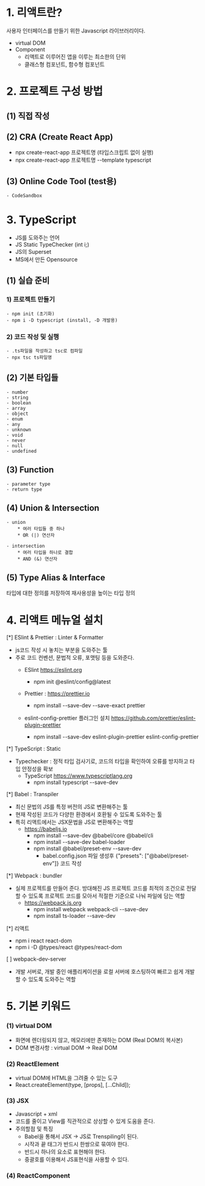 # 1. 리액트란? 
사용자 인터페이스를 만들기 위한 Javascript 라이브러리이다.

- virtual DOM
- Component
    - 리액트로 이루어진 앱을 이루는 최소한의 단위
    - 클래스형 컴포넌트, 함수형 컴포넌트


# 2. 프로젝트 구성 방법
## (1) 직접 작성
## (2) CRA (Create React App)
- npx create-react-app 프로젝트명 (타입스크립트 없이 실행)
- npx create-react-app 프로젝트명 --template typescript
## (3) Online Code Tool (test용)
    - CodeSandbox


# 3. TypeScript 
- JS를 도와주는 언어
- JS Static TypeChecker (int i;)
- JS의 Superset
- MS에서 만든 Opensource

## (1) 실습 준비
### 1) 프로젝트 만들기
    - npm init (초기화)
    - npm i -D typescript (install, -D 개발용)

### 2) 코드 작성 및 실행
    - .ts파일을 작성하고 tsc로 컴파일
    - npx tsc ts파일명

## (2) 기본 타입들
    - number
    - string
    - boolean
    - array
    - object
    - enum
    - any
    - unknown
    - void
    - never
    - null
    - undefined

## (3) Function
    - parameter type
    - return type

## (4) Union & Intersection
    - union
        * 여러 타입들 중 하나
        * OR (|) 연산자

    - intersection
        * 여러 타입을 하나로 결합
        * AND (&) 연산자

## (5) Type Alias & Interface
타입에 대한 정의를 저장하여 재사용성을 높이는 타입 정의

# 4. 리액트 메뉴얼 설치
[*] ESlint & Prettier : Linter & Formatter
- js코드 작성 시 놓치는 부분을 도와주는 툴
- 주로 코드 컨벤션, 문법적 오류, 포맷팅 등을 도와준다.
    - ESlint https://eslint.org
        - npm init @eslint/config@latest

    - Prettier : https://prettier.io
        - npm install --save-dev --save-exact prettier

    - eslint-config-prettier 플러그인 설치 https://github.com/prettier/eslint-plugin-prettier
        - npm install --save-dev eslint-plugin-prettier eslint-config-prettier

[*] TypeScript : Static
- Typechecker : 정적 타입 검사기로, 코드의 타입을 확인하여 오류를 방지하고 타입 안정성을 확보
    - TypeScript https://www.typescriptlang.org
        - npm install typescript --save-dev

[*] Babel : Transpiler
- 최신 문법의 JS를 특정 버전의 JS로 변환해주는 툴
- 현재 작성된 코드가 다양한 환경에서 호환될 수 있도록 도와주는 툴
- 특히 리액트에서는 JSX문법을 JS로 변환해주는 역할
    - https://babeljs.io
        - npm install --save-dev @babel/core @babel/cli
        - npm install --save-dev babel-loader
        - npm install @babel/preset-env --save-dev
            - babel.config.json 파일 생성후 {"presets": ["@babel/preset-env"]} 코드 작성


[*] Webpack : bundler
- 실제 프로젝트를 만들어 준다. 방대해진 JS 프로젝트 코드를 최적의 조건으로 전달할 수 있도록 프로젝트 코드를 모아서 적절한 기준으로 나눠 파일에 담는 역할
    - https://webpack.js.org
        - npm install webpack webpack-cli --save-dev
        - npm install ts-loader --save-dev

[*] 리액트
- npm i react react-dom
- npm i -D @types/react @types/react-dom

[ ] webpack-dev-server
- 개발 서버로, 개발 중인 애플리케이션을 로컬 서버에 호스팅하여 빠르고 쉽게 개발할 수 있도록 도와주는 역할

# 5. 기본 키워드
### (1) virtual DOM
- 화면에 렌더링되지 않고, 메모리에만 존재하는 DOM (Real DOM의 복사본)
- DOM 변경사항 : virtual DOM -> Real DOM

### (2) ReactElement
- virtual DOM에 HTML을 그려줄 수 있는 도구
- React.createElement(type, [props], [...Child]);

### (3) JSX
- Javascript + xml
- 코드를 줄이고 View를 직관적으로 상상할 수 있게 도움을 준다.
- 주의할점 및 특징
    - Babel을 통해서 JSX -> JS로 Trenspiling이 된다.
    - 시작과 끝 태그가 반드시 한쌍으로 묶여야 한다.
    - 반드시 하나의 요소로 표현해야 한다.
    - 중괄호를 이용해서 JS표현식을 사용할 수 있다.

### (4) ReactComponent